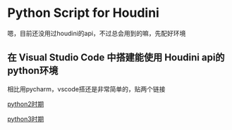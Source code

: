 # Python Script for Houdini

嗯，目前还没用过houdini的api，不过总会用到的嘛，先配好环境


## 在 Visual Studio Code 中搭建能使用 Houdini api的 python环境

相比用pycharm，vscode搭还是非常简单的，贴两个链接

[python2时期](https://jurajtomori.wordpress.com/2018/02/20/houdini-tip-using-hou-module-in-visual-studio-code/)

[python3时期](https://jtomori.github.io/2022/2022-07-07.html)